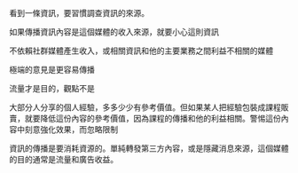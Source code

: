 看到一條資訊，要習慣調查資訊的來源。

如果傳播資訊內容是這個媒體的收入來源，就要小心這則資訊

不依賴社群媒體產生收入，或相關資訊和他的主要業務之間利益不相關的媒體

極端的意見是更容易傳播

流量才是目的，觀點不是

大部分人分享的個人經驗，多多少少有參考價值。但如果某人把經驗包裝成課程販賣，就要降低這份內容的參考價值，因為課程的傳播和他的利益相關。警惕這份內容中刻意強化效果，而忽略限制

資訊的傳播是要消耗資源的。單純轉發第三方內容，或是隱藏消息來源，這個媒體的目的通常是流量和廣告收益。
